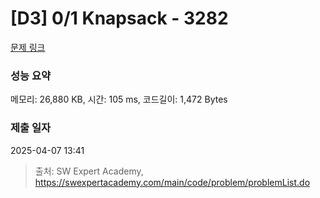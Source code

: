 # [D3] 0/1 Knapsack - 3282 

[문제 링크](https://swexpertacademy.com/main/code/problem/problemDetail.do?contestProbId=AWBJAVpqrzQDFAWr) 

### 성능 요약

메모리: 26,880 KB, 시간: 105 ms, 코드길이: 1,472 Bytes

### 제출 일자

2025-04-07 13:41



> 출처: SW Expert Academy, https://swexpertacademy.com/main/code/problem/problemList.do